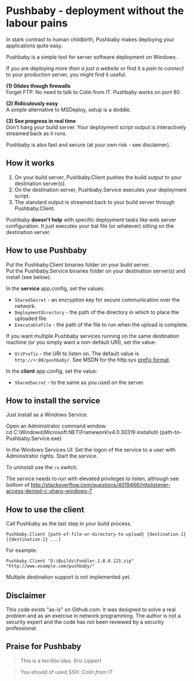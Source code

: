 
Pushbaby - deployment without the labour pains
==============================================

In stark contrast to human childbirth, Pushbaby makes deploying your applications quite easy.

Pushbaby is a simple tool for server software deployment on Windows.

If you are deploying *more than a just a website* or find it a *pain to connect* to your production server, you might find it useful.

**(1) Glides though firewalls**  
Forget FTP. No need to talk to Colin from IT. Pushbaby works on port 80.

**(2) Ridiculously easy**  
A simple alternative to MSDeploy, setup is a doddle.

**(3) See progress in real time**  
Don't hang your build server. Your deployment script output is interactively streamed back as it runs.

Pushbaby is also fast and secure (at your own risk - see disclaimer).

How it works
------------

1. On your build server, Pushbaby.Client pushes the build output to your destination server(s).
2. On the destination server, Pushbaby.Service executes your deployment script.
3. The standard output is streamed back to your build server through Pushbaby.Client.

Pushbaby **doesn't help** with specific deployment tasks like web server configuration. It just executes your bat file (or whatever) sitting on the destination server.

How to use Pushbaby
-------------------

Put the Pushbaby.Client binaries folder on your build server.  
Put the Pushbaby.Service binaries folder on your destination server(s) and install (see below).

In the **service** app.config, set the values:

- `SharedSecret` - an encryption key for secure communication over the network.
- `DeploymentDirectory` - the path of the directory in which to place the uploaded file.
- `ExecutableFile` - the path of the file to run when the upload is complete.

If you want multiple Pushbaby services running on the same destination machine (or you simply want a non-default URI), set the value:

- `UriPrefix` - the URI to listen on. The default value is `http://+:80/pushbaby/`. See MSDN for the http.sys [prefix format](http://msdn.microsoft.com/en-us/library/system.net.httplistenerprefixcollection.add.aspx).

In the **client** app.config, set the value:

- `SharedSecret` - to the same as you used on the server.

How to install the service
--------------------------

Just install as a Windows Service.

Open an Administrator command window.  
    cd C:\Windows\Microsoft.NET\Framework\v4.0.30319
    installutil {path-to-Pushbaby.Service.exe}


In the Windows Services UI:
Set the logon of the service to a user with Administrator rights. 
Start the service.

To uninstall use the `/u` switch.

The service needs to run with elevated privileges to listen, although see bottom of
http://stackoverflow.com/questions/4019466/httplistener-access-denied-c-sharp-windows-7

How to use the client
---------------------

Call Pushbaby as the last step in your build process.

    Pushbaby.Client {path-of-file-or-directory-to-upload} {destination-1} [{destination-2} ...]
    
For example:

    Pushbaby.Client "D:\Builds\Foobler.1.0.0.123.zip" "http://www.example.com/pushbaby/"
  
Multiple destination support is not implemented yet.

Disclaimer
----------
This code exists "as-is" on Github.com.  It was designed to solve a real problem and as an exercise in network programming.
The author is not a security expert and the code has not been reviewed by a security professional.

Praise for Pushbaby
-------------------

> This is a terrible idea.
*Eric Lippert*

> You should of used SSH.
*Colin from IT*
 